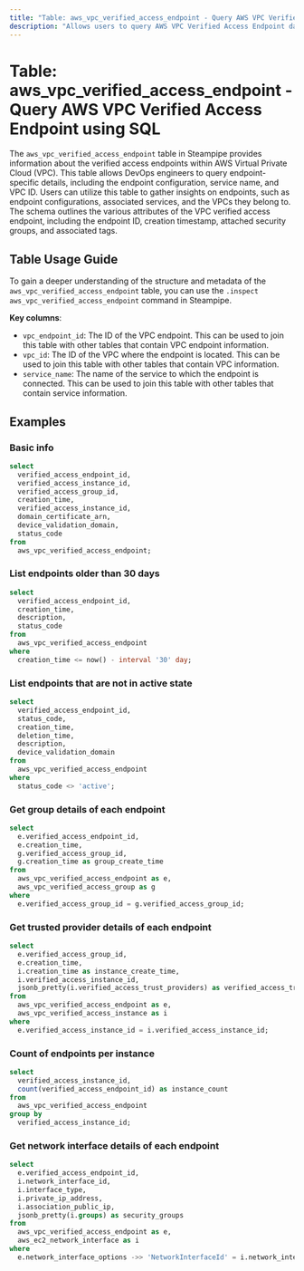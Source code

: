 ```yaml
---
title: "Table: aws_vpc_verified_access_endpoint - Query AWS VPC Verified Access Endpoint using SQL"
description: "Allows users to query AWS VPC Verified Access Endpoint data, including details about the endpoint configuration, service name, and VPC ID. This information can be used to manage and secure network access to services within an AWS Virtual Private Cloud."
---
```


# Table: aws_vpc_verified_access_endpoint - Query AWS VPC Verified Access Endpoint using SQL

The `aws_vpc_verified_access_endpoint` table in Steampipe provides information about the verified access endpoints within AWS Virtual Private Cloud (VPC). This table allows DevOps engineers to query endpoint-specific details, including the endpoint configuration, service name, and VPC ID. Users can utilize this table to gather insights on endpoints, such as endpoint configurations, associated services, and the VPCs they belong to. The schema outlines the various attributes of the VPC verified access endpoint, including the endpoint ID, creation timestamp, attached security groups, and associated tags.

## Table Usage Guide

To gain a deeper understanding of the structure and metadata of the `aws_vpc_verified_access_endpoint` table, you can use the `.inspect aws_vpc_verified_access_endpoint` command in Steampipe.

**Key columns**:

- `vpc_endpoint_id`: The ID of the VPC endpoint. This can be used to join this table with other tables that contain VPC endpoint information.
- `vpc_id`: The ID of the VPC where the endpoint is located. This can be used to join this table with other tables that contain VPC information.
- `service_name`: The name of the service to which the endpoint is connected. This can be used to join this table with other tables that contain service information.

## Examples

### Basic info

```sql
select
  verified_access_endpoint_id,
  verified_access_instance_id,
  verified_access_group_id,
  creation_time,
  verified_access_instance_id,
  domain_certificate_arn,
  device_validation_domain,
  status_code
from
  aws_vpc_verified_access_endpoint;
```

### List endpoints older than 30 days

```sql
select
  verified_access_endpoint_id,
  creation_time,
  description,
  status_code
from
  aws_vpc_verified_access_endpoint
where
  creation_time <= now() - interval '30' day;
```

### List endpoints that are not in active state

```sql
select
  verified_access_endpoint_id,
  status_code,
  creation_time,
  deletion_time,
  description,
  device_validation_domain
from
  aws_vpc_verified_access_endpoint
where
  status_code <> 'active';
```

### Get group details of each endpoint

```sql
select
  e.verified_access_endpoint_id,
  e.creation_time,
  g.verified_access_group_id,
  g.creation_time as group_create_time
from
  aws_vpc_verified_access_endpoint as e,
  aws_vpc_verified_access_group as g
where
  e.verified_access_group_id = g.verified_access_group_id;
```

### Get trusted provider details of each endpoint

```sql
select
  e.verified_access_group_id,
  e.creation_time,
  i.creation_time as instance_create_time,
  i.verified_access_instance_id,
  jsonb_pretty(i.verified_access_trust_providers) as verified_access_trust_providers
from
  aws_vpc_verified_access_endpoint as e,
  aws_vpc_verified_access_instance as i
where
  e.verified_access_instance_id = i.verified_access_instance_id;
```

### Count of endpoints per instance

```sql
select
  verified_access_instance_id,
  count(verified_access_endpoint_id) as instance_count
from
  aws_vpc_verified_access_endpoint
group by
  verified_access_instance_id;
```

### Get network interface details of each endpoint

```sql
select
  e.verified_access_endpoint_id,
  i.network_interface_id,
  i.interface_type,
  i.private_ip_address,
  i.association_public_ip,
  jsonb_pretty(i.groups) as security_groups
from
  aws_vpc_verified_access_endpoint as e,
  aws_ec2_network_interface as i
where
  e.network_interface_options ->> 'NetworkInterfaceId' = i.network_interface_id;
```